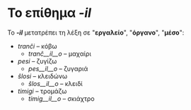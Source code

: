 # Το επίθημα *__-il__*

Το *__-il__* μετατρέπει τη λέξη σε "__εργαλείο__", "__όργανο__", "__μέσο__":

- *tranĉi*    – κόβω
  - *tranĉ__il__o*    – μαχαίρι
- *pesi*      – ζυγίζω
  - *pes__il__o*      – ζυγαριά
- *ŝlosi*     – κλειδώνω
  - *ŝlos__il__o*     – κλειδί
- *timigi*    – τρομάζω
  - *timig__il__o*    – σκιάχτρο
